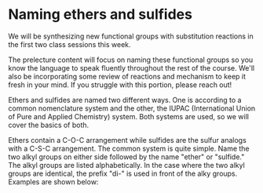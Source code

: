 # Naming ethers and sulfides

We will be synthesizing new functional groups with substitution reactions in the first two class sessions this week.

The prelecture content will focus on naming these functional groups so you know the language to speak fluently throughout the rest of the course.  We'll also be incorporating some review of reactions and mechanism to keep it fresh in your mind. If you struggle with this portion, please reach out!

Ethers and sulfides are named two different ways.  One is according to a common nomenclature system and the other, the IUPAC (International Union of Pure and Applied Chemistry) system.  Both systems are used, so we will cover the basics of both.

Ethers contain a C-O-C arrangement while sulfides are the sulfur analogs with a C-S-C arrangement.  The common system is quite simple.  Name the two alkyl groups on either side followed by the name "ether" or "sulfide."  The alkyl groups are listed alphabetically.  In the case where the two alkyl groups are identical, the prefix "di-" is used in front of the alky groups.  Examples are shown below:






